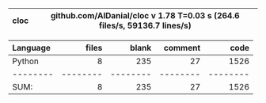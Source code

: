 cloc|github.com/AlDanial/cloc v 1.78  T=0.03 s (264.6 files/s, 59136.7 lines/s)
--- | ---

Language|files|blank|comment|code
:-------|-------:|-------:|-------:|-------:
Python|8|235|27|1526
--------|--------|--------|--------|--------
SUM:|8|235|27|1526
